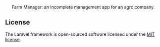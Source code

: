 <p align="center">Farm Manager: an incomplete management app for an agro company.</p>



## License

The Laravel framework is open-sourced software licensed under the [MIT license](https://opensource.org/licenses/MIT).
